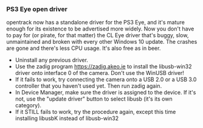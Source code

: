 ### PS3 Eye open driver

opentrack now has a standalone driver for the PS3 Eye, and it's mature enough for its existence to be advertised more widely. Now you don't have to pay for (or pirate, for that matter) the CL Eye driver that's buggy, slow, unmaintained and broken with every other Windows 10 update. The crashes are gone and there's less CPU usage. It's also free as in beer.

-    Uninstall any previous driver.
-    Use the zadig program <https://zadig.akeo.ie> to install the libusb-win32 driver onto interface 0 of the camera. Don't use the WinUSB driver!
-    If it fails to work, try connecting the camera onto a USB 2.0 or a USB 3.0 controller that you haven't used yet. Then run zadig again.
-    In Device Manager, make sure the driver is assigned to the device. If it's not, use the "update driver" button to select libusb (it's its own category).
-    If it STILL fails to work, try the procedure again, except this time installing libusbK instead of libusb-win32